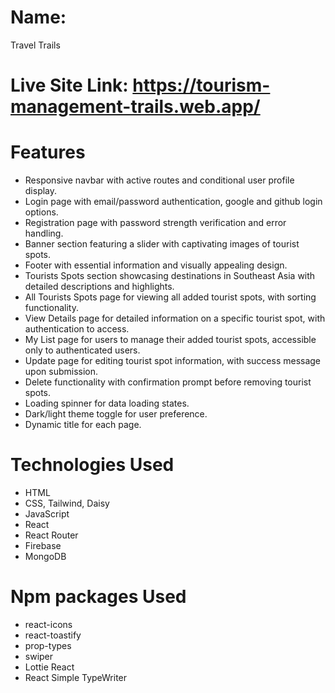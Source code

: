 # Name: 
Travel Trails

# Live Site Link: https://tourism-management-trails.web.app/

# Features
- Responsive navbar with active routes and conditional user profile display.
- Login page with email/password authentication, google and github login options.
- Registration page with password strength verification and error handling.
- Banner section featuring a slider with captivating images of tourist spots.
- Footer with essential information and visually appealing design.
- Tourists Spots section showcasing destinations in Southeast Asia with detailed descriptions and highlights.
- All Tourists Spots page for viewing all added tourist spots, with sorting functionality.
- View Details page for detailed information on a specific tourist spot, with authentication to access.
- My List page for users to manage their added tourist spots, accessible only to authenticated users.
- Update page for editing tourist spot information, with success message upon submission.
- Delete functionality with confirmation prompt before removing tourist spots.
- Loading spinner for data loading states.
- Dark/light theme toggle for user preference.
- Dynamic title for each page.

# Technologies Used
- HTML
- CSS, Tailwind, Daisy
- JavaScript
- React
- React Router
- Firebase
- MongoDB

# Npm packages Used
- react-icons
- react-toastify
- prop-types
- swiper
- Lottie React
- React Simple TypeWriter

